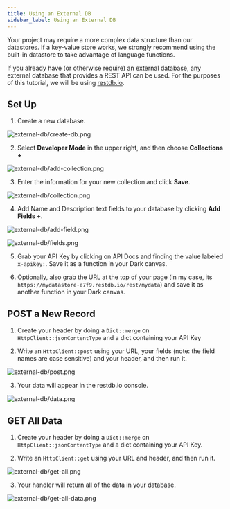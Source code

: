 ```yaml
---
title: Using an External DB
sidebar_label: Using an External DB
---
```


Your project may require a more complex data structure than our datastores. If a
key-value store works, we strongly recommend using the built-in datastore to
take advantage of language functions.

If you already have (or otherwise require) an external database, any external
database that provides a REST API can be used. For the purposes of this
tutorial, we will be using [restdb.io](https://restdb.io).

## Set Up

1. Create a new database.

![external-db/create-db.png](/img/tutorials/external-db/create-db.png)

2. Select **Developer Mode** in the upper right, and then choose
   **Collections +**

![external-db/add-collection.png](/img/tutorials/external-db/add-collection.png)

3. Enter the information for your new collection and click **Save**.

![external-db/collection.png](/img/tutorials/external-db/collection.png)

4. Add Name and Description text fields to your database by clicking **Add
   Fields +**.

![external-db/add-field.png](/img/tutorials/external-db/add-fields.png)

![external-db/fields.png](/img/tutorials/external-db/fields.png)

5. Grab your API Key by clicking on API Docs and finding the value labeled
   `x-apikey:`. Save it as a function in your Dark canvas.

6. Optionally, also grab the URL at the top of your page (in my case, its
   `https://mydatastore-e7f9.restdb.io/rest/mydata`) and save it as another
   function in your Dark canvas.

## POST a New Record

1. Create your header by doing a `Dict::merge` on `HttpClient::jsonContentType`
   and a dict containing your API Key

2. Write an `HttpClient::post` using your URL, your fields (note: the field
   names are case sensitive) and your header, and then run it.

![external-db/post.png](/img/tutorials/external-db/post.png)

3. Your data will appear in the restdb.io console.

![external-db/data.png](/img/tutorials/external-db/data.png)

## GET All Data

1. Create your header by doing a `Dict::merge` on `HttpClient::jsonContentType`
   and a dict containing your API Key.

2. Write an `HttpClient::get` using your URL and header, and then run it.

![external-db/get-all.png](/img/tutorials/external-db/get-all.png)

3. Your handler will return all of the data in your database.

![external-db/get-all-data.png](/img/tutorials/external-db/get-all-data.png)
